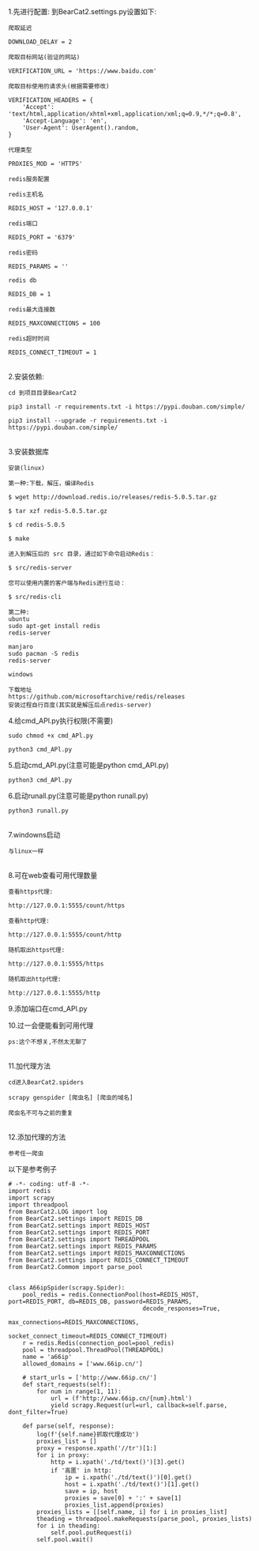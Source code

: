 1.先进行配置:
    到BearCat2.settings.py设置如下:
    
    爬取延迟
    
    DOWNLOAD_DELAY = 2
    
    爬取目标网站(验证的网站)
    
    VERIFICATION_URL = 'https://www.baidu.com'
    
    爬取目标使用的请求头(根据需要修改)
    
    VERIFICATION_HEADERS = {
        'Accept': 'text/html,application/xhtml+xml,application/xml;q=0.9,*/*;q=0.8',
        'Accept-Language': 'en',
        'User-Agent': UserAgent().random,
    }
    
    代理类型
    
    PROXIES_MOD = 'HTTPS'
    
    redis服务配置
    
    redis主机名
    
    REDIS_HOST = '127.0.0.1'
    
    redis端口
    
    REDIS_PORT = '6379'
    
    redis密码
    
    REDIS_PARAMS = ''
    
    redis db
    
    REDIS_DB = 1
    
    redis最大连接数
    
    REDIS_MAXCONNECTIONS = 100
    
    redis超时时间
    
    REDIS_CONNECT_TIMEOUT = 1


​    
2.安装依赖:

    cd 到项目目录BearCat2
    
    pip3 install -r requirements.txt -i https://pypi.douban.com/simple/
    
    pip3 install --upgrade -r requirements.txt -i https://pypi.douban.com/simple/


​    
3.安装数据库

    安装(linux)
    
    第一种:下载，解压，编译Redis
    
    $ wget http://download.redis.io/releases/redis-5.0.5.tar.gz
    
    $ tar xzf redis-5.0.5.tar.gz
    
    $ cd redis-5.0.5
    
    $ make
    
    进入到解压后的 src 目录，通过如下命令启动Redis：
    
    $ src/redis-server
    
    您可以使用内置的客户端与Redis进行互动：
    
    $ src/redis-cli
    
    第二种:
    ubuntu
    sudo apt-get install redis
    redis-server
    
    manjaro
    sudo pacman -S redis
    redis-server
    
    windows
    
    下载地址
    https://github.com/microsoftarchive/redis/releases
    安装过程自行百度(其实就是解压后点redis-server)


4.给cmd_APl.py执行权限(不需要)

    sudo chmod +x cmd_APl.py
    
    python3 cmd_APl.py


5.启动cmd_APl.py(注意可能是python cmd_API.py)

    python3 cmd_APl.py


6.启动runall.py(注意可能是python runall.py)

    python3 runall.py


​    
7.windowns启动

    与linux一样


​    
8.可在web查看可用代理数量

    查看https代理:
    
    http://127.0.0.1:5555/count/https
    
    查看http代理:
    
    http://127.0.0.1:5555/count/http
    
    随机取出https代理:
    
    http://127.0.0.1:5555/https
    
    随机取出http代理:
    
    http://127.0.0.1:5555/http

9.添加端口在cmd_APl.py


10.过一会便能看到可用代理

    ps:这个不想关,不然太无聊了


​    
11.加代理方法

    cd进入BearCat2.spiders
    
    scrapy genspider [爬虫名] [爬虫的域名]
    
    爬虫名不可与之前的重复


​    
12.添加代理的方法

    参考任一爬虫

以下是参考例子

```
# -*- coding: utf-8 -*-
import redis
import scrapy
import threadpool
from BearCat2.LOG import log
from BearCat2.settings import REDIS_DB
from BearCat2.settings import REDIS_HOST
from BearCat2.settings import REDIS_PORT
from BearCat2.settings import THREADPOOL
from BearCat2.settings import REDIS_PARAMS
from BearCat2.settings import REDIS_MAXCONNECTIONS
from BearCat2.settings import REDIS_CONNECT_TIMEOUT
from BearCat2.Commom import parse_pool


class A66ipSpider(scrapy.Spider):
    pool_redis = redis.ConnectionPool(host=REDIS_HOST, port=REDIS_PORT, db=REDIS_DB, password=REDIS_PARAMS,
                                      decode_responses=True,
                                      max_connections=REDIS_MAXCONNECTIONS,
                                      socket_connect_timeout=REDIS_CONNECT_TIMEOUT)
    r = redis.Redis(connection_pool=pool_redis)
    pool = threadpool.ThreadPool(THREADPOOL)
    name = 'a66ip'
    allowed_domains = ['www.66ip.cn/']

    # start_urls = ['http://www.66ip.cn/']
    def start_requests(self):
        for num in range(1, 11):
            url = (f'http://www.66ip.cn/{num}.html')
            yield scrapy.Request(url=url, callback=self.parse, dont_filter=True)

    def parse(self, response):
        log(f'{self.name}抓取代理成功')
        proxies_list = []
        proxy = response.xpath('//tr')[1:]
        for i in proxy:
            http = i.xpath('./td/text()')[3].get()
            if '高匿' in http:
                ip = i.xpath('./td/text()')[0].get()
                host = i.xpath('./td/text()')[1].get()
                save = ip, host
                proxies = save[0] + ':' + save[1]
                proxies_list.append(proxies)
        proxies_lists = [[self.name, i] for i in proxies_list]
        theading = threadpool.makeRequests(parse_pool, proxies_lists)
        for i in theading:
            self.pool.putRequest(i)
        self.pool.wait()
```